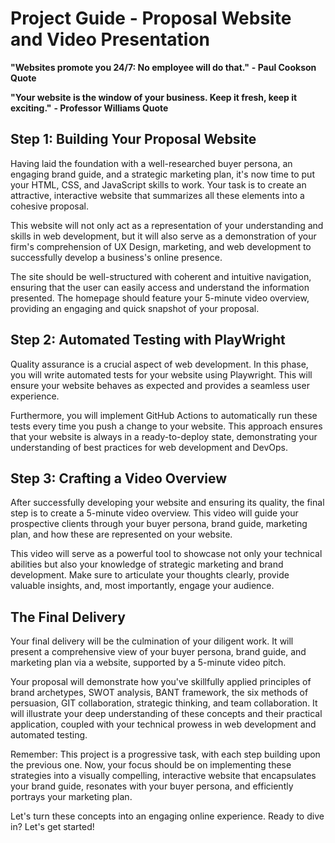 # Project Guide - Proposal Website and Video Presentation

**"Websites promote you 24/7: No employee will do that."**
**- Paul Cookson Quote** 

**"Your website is the window of your business. Keep it fresh, keep it exciting."**
**- Professor Williams Quote**

## Step 1: Building Your Proposal Website
Having laid the foundation with a well-researched buyer persona, an engaging brand guide, and a strategic marketing plan, it's now time to put your HTML, CSS, and JavaScript skills to work. Your task is to create an attractive, interactive website that summarizes all these elements into a cohesive proposal.

This website will not only act as a representation of your understanding and skills in web development, but it will also serve as a demonstration of your firm's comprehension of UX Design, marketing, and web development to successfully develop a business's online presence. 

The site should be well-structured with coherent and intuitive navigation, ensuring that the user can easily access and understand the information presented. The homepage should feature your 5-minute video overview, providing an engaging and quick snapshot of your proposal.

## Step 2: Automated Testing with PlayWright
Quality assurance is a crucial aspect of web development. In this phase, you will write automated tests for your website using Playwright. This will ensure your website behaves as expected and provides a seamless user experience.

Furthermore, you will implement GitHub Actions to automatically run these tests every time you push a change to your website. This approach ensures that your website is always in a ready-to-deploy state, demonstrating your understanding of best practices for web development and DevOps.

## Step 3: Crafting a Video Overview
After successfully developing your website and ensuring its quality, the final step is to create a 5-minute video overview. This video will guide your prospective clients through your buyer persona, brand guide, marketing plan, and how these are represented on your website.

This video will serve as a powerful tool to showcase not only your technical abilities but also your knowledge of strategic marketing and brand development. Make sure to articulate your thoughts clearly, provide valuable insights, and, most importantly, engage your audience.

## The Final Delivery
Your final delivery will be the culmination of your diligent work. It will present a comprehensive view of your buyer persona, brand guide, and marketing plan via a website, supported by a 5-minute video pitch.

Your proposal will demonstrate how you've skillfully applied principles of brand archetypes, SWOT analysis, BANT framework, the six methods of persuasion, GIT collaboration, strategic thinking, and team collaboration. It will illustrate your deep understanding of these concepts and their practical application, coupled with your technical prowess in web development and automated testing.

Remember: This project is a progressive task, with each step building upon the previous one. Now, your focus should be on implementing these strategies into a visually compelling, interactive website that encapsulates your brand guide, resonates with your buyer persona, and efficiently portrays your marketing plan.

Let's turn these concepts into an engaging online experience. Ready to dive in? Let's get started!
